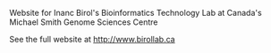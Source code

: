 Website for Inanc Birol's Bioinformatics Technology Lab at Canada's Michael Smith Genome Sciences Centre

See the full website at http://www.birollab.ca
